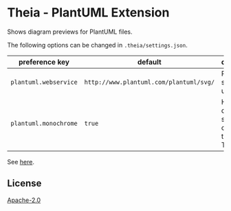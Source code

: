 # Theia - PlantUML Extension

Shows diagram previews for PlantUML files.

The following options can be changed in `.theia/settings.json`.

| preference key       | default                                 | description |
|----------------------|-----------------------------------------|-------------|
|`plantuml.webservice` | `http://www.plantuml.com/plantuml/svg/` | Rendering service to use.            |
|`plantuml.monochrome` | `true`                                  | Harmonize diagramm skin with current theme of Theia. |

See [here](https://github.com/theia-ide/theia-plantuml-extension).

## License
[Apache-2.0](https://github.com/theia-ide/theia-plantuml-extension/blob/master/LICENSE)